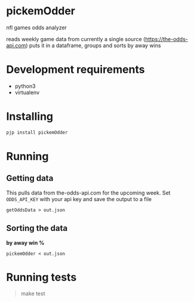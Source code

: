 # pickemOdder
nfl games odds analyzer

reads weekly game data from currently a single source (https://the-odds-api.com) puts it in a dataframe, groups and sorts by away wins

# Development requirements
- python3
- virtualenv

# Installing

```bash
pjp install pickemOdder
```
# Running
## Getting data

This pulls data from the-odds-api.com for the upcoming week. Set `ODDS_API_KEY` with your api key and save the output to a file

`getOddsData > out.json`

## Sorting the data

__by away win %__

`pickemOdder < out.json`

# Running tests

> make test

